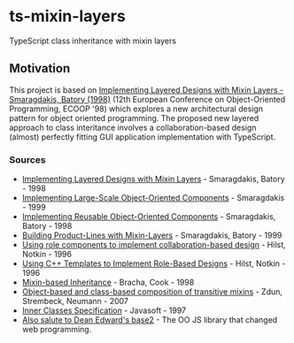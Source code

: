 # ts-mixin-layers
TypeScript class inheritance with mixin layers

## Motivation

This project is based on [Implementing Layered Designs with Mixin Layers - Smaragdakis, Batory (1998)](https://yanniss.github.io/templates.pdf) (12th European Conference on Object-Oriented Programming, ECOOP '98) which explores a new architectural 
design pattern for object oriented programming. The proposed new layered approach to class interitance involves a collaboration-based design (almost) perfectly fitting
GUI application implementation with TypeScript.

### Sources

- [Implementing Layered Designs with Mixin Layers](https://yanniss.github.io/templates.pdf) - Smaragdakis, Batory - 1998
- [Implementing Large-Scale Object-Oriented Components](http://citeseerx.ist.psu.edu/viewdoc/summary?doi=10.1.1.47.2379) - Smaragdakis - 1999
- [Implementing Reusable Object-Oriented Components](http://citeseerx.ist.psu.edu/viewdoc/summary?doi=10.1.1.1070.7627) - Smaragdakis, Batory - 1998
- [Building Product-Lines with Mixin-Layers](https://www.researchgate.net/publication/2811220_Building_Product-Lines_with_Mixin-Layers) - Smaragdakis, Batory - 1999
- [Using role components to implement collaboration-based design](http://citeseerx.ist.psu.edu/viewdoc/summary?doi=10.1.1.141.1425) - Hilst, Notkin - 1996
- [Using C++ Templates to Implement Role-Based Designs](http://citeseerx.ist.psu.edu/viewdoc/summary?doi=10.1.1.115.5803) - Hilst, Notkin - 1996
- [Mixin-based Inheritance](http://www.bracha.org/oopsla90.pdf) - Bracha, Cook - 1998
- [Object-based and class-based composition of transitive mixins](https://www.researchgate.net/publication/222647328_Object-based_and_class-based_composition_of_transitive_mixins) - Zdun, Strembeck, Neumann - 2007
- [Inner Classes Specification](https://jcp.org/aboutJava/communityprocess/maintenance/JLS/innerclasses.pdf) - Javasoft - 1997
- [Also salute to Dean Edward's base2](http://dean.edwards.name/weblog/2007/12/base2-intro/) - The OO JS library that changed web programming.
